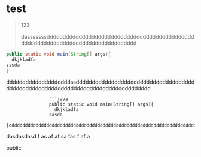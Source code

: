 # test

> 123
>
> dasssssssdddddddddddddddddddddddddddddddddddddddddddddddddddddddddddddddddddddddddddddddddd

```java
public static void main(String[] args){
  dkjkladfa
sasda
}
```

ddddddddddddddddddddssdddddddddddddddddddddddddddddddddddddddddddddddddddddddddddddddddddddddddddddddddd
                    
                    ```java
                    public static void main(String[] args){
                      dkjkladfa
                    sasda
                    }dddddddddddddddddddddddddddddddddddddddddddddddddddddddddddddddddddddddddddddddddddddddddddddddddddddddddddddddd
                    
                    
                    
                    
                    
                    
                    
                    
                    
                    
                    
dasdasdasd
f
as
af
af
sa
fas
f
af
a



public
